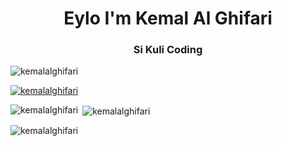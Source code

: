 <h1 align="center">Eylo I'm Kemal Al Ghifari</h1>
<h3 align="center">Si Kuli Coding</h3>

<p align="left"> <img src="https://komarev.com/ghpvc/?username=kemalalghifari&label=Profile%20views&color=0e75b6&style=flat" alt="kemalalghifari" /> </p>

<p align="left"> <a href="https://github.com/ryo-ma/github-profile-trophy"><img src="https://github-profile-trophy.vercel.app/?username=kemalalghifari" alt="kemalalghifari" /></a> </p>




<p><img align="left" src="https://github-readme-stats.vercel.app/api/top-langs?username=kemalalghifari&show_icons=true&locale=en&layout=compact" alt="kemalalghifari" /></p>

<p>&nbsp;<img align="center" src="https://github-readme-stats.vercel.app/api?username=kemalalghifari&show_icons=true&locale=en" alt="kemalalghifari" /></p>

<p><img align="center" src="https://github-readme-streak-stats.herokuapp.com/?user=kemalalghifari&" alt="kemalalghifari" /></p>
